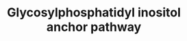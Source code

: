 ---
annotations:
- id: PW:0000161
  parent: classic metabolic pathway
  type: Pathway Ontology
  value: glycosylphosphatidylinositol anchor biosynthetic pathway
- id: PW:0000002
  parent: classic metabolic pathway
  type: Pathway Ontology
  value: classic metabolic pathway
authors:
- Egonw
- Mkutmon
citedin: ''
communities:
- MetaKids
description: Literature reference
last-edited: 2024-12-20
ndex: null
organisms:
- Homo sapiens
redirect_from:
- /index.php/Pathway:WP5505
- /instance/WP5505
- /instance/WP5505_r136116
revision: r136116
schema-jsonld:
- '@context': https://schema.org/
  '@id': https://wikipathways.github.io/pathways/WP5505.html
  '@type': Dataset
  creator:
    '@type': Organization
    name: WikiPathways
  description: Literature reference
  keywords:
  - DPM2
  - GPAA1
  - MPPE1
  - PGAP1
  - PGAP2
  - PGAP3
  - PIGA
  - PIGB
  - PIGC
  - PIGF
  - PIGG
  - PIGH
  - PIGK
  - PIGL
  - PIGM
  - PIGN
  - PIGO
  - PIGP
  - PIGQ
  - PIGS
  - PIGT
  - PIGU
  - PIGV
  - PIGW
  - PIGX
  - PIGY
  license: CC0
  name: Glycosylphosphatidyl inositol anchor pathway
seo: CreativeWork
title: Glycosylphosphatidyl inositol anchor pathway
wpid: WP5505
---